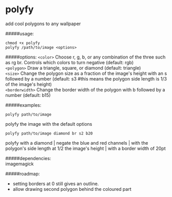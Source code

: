 # polyfy
add cool polygons to any wallpaper

#####usage:
```
chmod +x polyfy  
polyfy /path/to/image <options>
```

#####options:
`<color>` Choose r, g, b, or any combination of the three such as rg br. Controls which colors to turn negative (default: rgb)  
`<polygon>` Draw a triangle, square, or diamond (default: triangle)  
`<size>` Change the polygon size as a fraction of the image's height with an s followed by a number (default: s3 #this means the polygon side length is 1/3 of the image's height)  
`<borderwidth>` Change the border width of the polygon with b followed by a number (default: b15)


#####examples:
```
polyfy path/to/image
```
polyfy the image with the default options
```
polyfy path/to/image diamond br s2 b20
```
polyfy with a diamond | negate the blue and red channels | with the polygon's side length at 1/2 the image's height | with a border width of 20pt


#####dependencies:  
imagemagick

#####roadmap:
* setting borders at 0 still gives an outline.  
* allow drawing second polygon behind the coloured part
